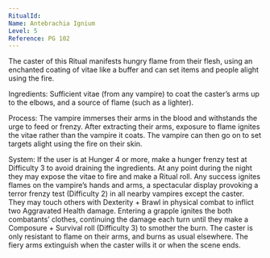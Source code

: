 ```yaml
---
RitualId: 
Name: Antebrachia Ignium
Level: 5
Reference: PG 102
---
```

The caster of this Ritual manifests hungry flame from their flesh, using an enchanted coating of vitae like a buffer and can set items and people alight using the fire. 

Ingredients: Sufficient vitae (from any vampire) to coat the caster’s arms up to the elbows, and a source of flame (such as a lighter). 

Process: The vampire immerses their arms in the blood and withstands the urge to feed or frenzy. After extracting their arms, exposure to flame ignites the vitae rather than the vampire it coats. The vampire can then go on to set targets alight using the fire on their skin. 

System: If the user is at Hunger 4 or more, make a hunger frenzy test at Difficulty 3 to avoid draining the ingredients. At any point during the night they may expose the vitae to fire and make a Ritual roll. Any success ignites flames on the vampire’s hands and arms, a spectacular display provoking a terror frenzy test (Difficulty 2) in all nearby vampires except the caster. They may touch others with Dexterity + Brawl in physical combat to inflict two Aggravated Health damage. Entering a grapple ignites the both combatants’ clothes, continuing the damage each turn until they make a Composure + Survival roll (Difficulty 3) to smother the burn. The caster is only resistant to flame on their arms, and burns as usual elsewhere. The fiery arms extinguish when the caster wills it or when the scene ends.